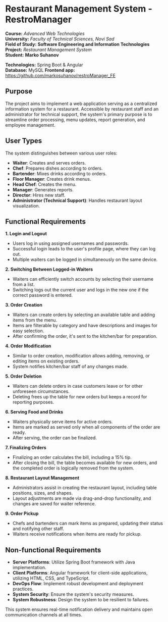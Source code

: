 # Restaurant Management System - RestroManager

**Course:** *Advanced Web Technologies*  
**University:** _Faculty of Technical Sciences, Novi Sad_  
**Field of Study:** **Software Engineering and Information Technologies**  
**Project:** *Restaurant Management System*  
**Student:** __Marko Suhanov__  

**Technologies:** Spring Boot & Angular  
**Database:** MySQL
**Frontend app:** https://github.com/markosuhanov/restroManager_FE




## Purpose
The project aims to implement a web application serving as a centralized information system for a restaurant. Accessible by restaurant staff and an administrator for technical support, the system's primary purpose is to streamline order processing, menu updates, report generation, and employee management.

## User Types
The system distinguishes between various user roles:
- **Waiter**: Creates and serves orders.
- **Chef**: Prepares dishes according to orders.
- **Bartender**: Mixes drinks according to orders.
- **Floor Manager**: Creates drink menus.
- **Head Chef**: Creates the menu.
- **Manager**: Generates reports.
- **Director**: Hires new staff.
- **Administrator (Technical Support)**: Handles restaurant layout visualization.

## Functional Requirements

**1. Login and Logout**
- Users log in using assigned usernames and passwords.
- Successful login leads to the user's profile page, where they can log out.
- Multiple waiters can be logged in simultaneously on the same device.

**2. Switching Between Logged-in Waiters**
- Waiters can efficiently switch accounts by selecting their username from a list.
- Switching logs out the current user and logs in the new one if the correct password is entered.

**3. Order Creation**
- Waiters can create orders by selecting an available table and adding items from the menu.
- Items are filterable by category and have descriptions and images for easy selection.
- After confirming the order, it's sent to the kitchen/bar for preparation.

**4. Order Modification**
- Similar to order creation, modification allows adding, removing, or editing items on existing orders.
- System notifies kitchen/bar staff of any changes made.

**5. Order Deletion**
- Waiters can delete orders in case customers leave or for other unforeseen circumstances.
- Deleting frees up the table for new orders but keeps a record for reporting purposes.

**6. Serving Food and Drinks**
- Waiters physically serve items for active orders.
- Items are marked as served only when all components of the order are ready.
- After serving, the order can be finalized.

**7. Finalizing Orders**
- Finalizing an order calculates the bill, including a 15% tip.
- After closing the bill, the table becomes available for new orders, and the completed order is logically removed from the system.

**8. Restaurant Layout Management**
- Administrators assist in creating the restaurant layout, including table positions, sizes, and shapes.
- Layout adjustments are made via drag-and-drop functionality, and changes are saved for waiter reference.

**9. Order Pickup**
- Chefs and bartenders can mark items as prepared, updating their status and notifying other staff.
- Waiters receive notifications when items are ready for pickup.

## Non-functional Requirements
- **Server Platforms**: Utilize Spring Boot framework with Java implementation.
- **Client Platforms**: Angular framework for client-side applications, utilizing HTML, CSS, and TypeScript.
- **DevOps Flow**: Implement robust development and deployment practices.
- **System Security**: Ensure the system's security measures.
- **System Robustness**: Design the system to be resilient to failures.

This system ensures real-time notification delivery and maintains open communication channels at all times.
